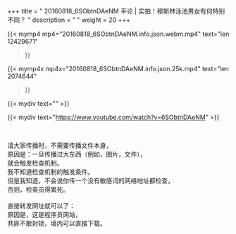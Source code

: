+++
title = " 20160818_6SObtnDAeNM 平论 | 实拍！穆斯林泳池男女有何特别不同？ "
description = "  "
weight = 20
+++

{{< mymp4 mp4="20160818_6SObtnDAeNM.info.json.webm.mp4" 
text="len 12429671"
>}}

{{< mymp4x  mp4x="20160818_6SObtnDAeNM.info.json.25k.mp4"
text="len 2074644"
>}}


{{< mydiv text="" >}}
<br>

{{< mydiv text="https://www.youtube.com/watch?v=6SObtnDAeNM" >}}


<br>

请大家传播时，不需要传播文件本身，<br>
原因是：一旦传播过大东西（例如，图片，文件），<br>
就会触发检查机制。<br>
我不知道检查机制的触发条件。<br>
但是我知道，不会说你传一个没有敏感词的网络地址都检查，<br>
否则，检查员得累死。<br><br>
直接转发网址就可以了：<br>
原因是，这是程序员网站，<br>
共匪不敢封锁，墙内可以直接下载。


